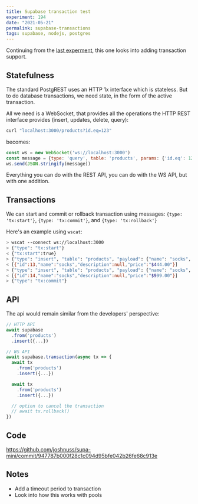 ```yaml
---
title: Supabase transaction test
experiment: 194
date: "2021-05-21"
permalink: supabase-transactions
tags: supabase, nodejs, postgres
---
```


Continuing from the [last experment](/posts/supa-mini), this one looks into adding transaction support.

## Statefulness

The standard PostgREST uses an HTTP 1x interface which is stateless. But to do database transactions, we need state, in the form of the active transaction.

All we need is a WebSocket, that provides all the operations the HTTP REST interface provides (insert, updates, delete, query):

```bash
curl "localhost:3000/products?id.eq=123"
```

becomes:

```javascript
const ws = new WebSocket('ws://localhost:3000')
const message = {type: 'query', table: 'products', params: {'id.eq': 123}}
ws.send(JSON.stringify(message))
```

Everything you can do with the REST API, you can do with the WS API, but with one addition.

## Transactions

We can start and commit or rollback transaction using messages: `{type: 'tx:start'}`, `{type: 'tx:commit'}`, and `{type: 'tx:rollback'}`

Here's an example using `wscat`:

```bash
> wscat --connect ws://localhost:3000
> {"type": "tx:start"}
< {"tx:start":true}
> {"type": "insert", "table": "products", "payload": {"name": "socks", "price": "444"}}
< [{"id":13,"name":"socks","description":null,"price":"$444.00"}]
> {"type": "insert", "table": "products", "payload": {"name": "socks", "price": "999"}}
< [{"id":14,"name":"socks","description":null,"price":"$999.00"}]
> {"type": "tx:commit"}
```

## API

The api would remain similar from the developers' perspective:

```javascript
// HTTP API
await supabase
  .from('products')
  .insert({...})

// WS API
await supabase.transaction(async tx => {
  await tx
    .from('products')
    .insert({...})

  await tx
    .from('products')
    .insert({...})

  // option to cancel the transaction
  // await tx.rollback()
})
```

## Code

https://github.com/joshnuss/supa-mini/commit/947787b000f28c1c094d95bfe042b26fe68c913e

## Notes

- Add a timeout period to transaction
- Look into how this works with pools
